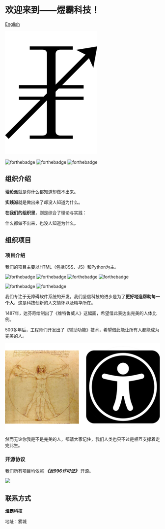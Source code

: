# 欢迎来到——煜霸科技！ 

[English](profile/README_EN.md)

<picture>
  <source media="(prefers-color-scheme: dark)" srcset="profile/images/logo-night.svg">
  <source media="(prefers-color-scheme: light)" srcset="profile/images/logo.svg">
  <img width="300px" alt="Yuba Technology logo" src="profile/images/logo.svg">
</picture>

![forthebadge](https://forthebadge.com/images/badges/built-by-developers.svg) ![forthebadge](https://forthebadge.com/images/badges/built-with-love.svg) ![forthebadge](https://forthebadge.com/images/badges/open-source.svg)

## 组织介绍

**理论派**就是你什么都知道却做不出来。

**实践派**就是做出来了却没人知道为什么。

**在我们的组织里**，则是综合了理论与实践：

什么都做不出来，也没人知道为什么。

## 组织项目

### 项目介绍

我们的项目主要以HTML（包括CSS、JS）和Python为主。

![forthebadge](https://forthebadge.com/images/badges/uses-html.svg) ![forthebadge](https://forthebadge.com/images/badges/uses-css.svg) ![forthebadge](https://forthebadge.com/images/badges/uses-js.svg) ![forthebadge](https://forthebadge.com/images/badges/uses-git.svg)


![forthebadge](https://forthebadge.com/images/badges/made-with-python.svg) ![forthebadge](https://forthebadge.com/images/badges/made-with-markdown.svg)

我们专注于无障碍软件系统的开发。我们坚信科技的进步是为了**更好地造帮助每一个人**，这是科技创新的人文情怀以及精华所在。

1487年，达芬奇绘制出了《维特鲁威人》这幅画，希望借此表达出完美的人体比例。

500多年后，工程师们开发出了《辅助功能》技术，希望借此能让所有人都能成为完美的人。

![Accessibility](profile/images/Accessibility.png)

然而无论你我是不是完美的人，都请大家记住，我们人类也只不过是相互支撑着走完此生。

### 开源协议

我们所有项目均依照 ***《反996许可证》*** 开源。

[![](https://img.shields.io/static/v1?label=LICENSE&message=%22Anti%20996%22%20License%20Version%201.0&color=blue&style=for-the-badge)](https://github.com/996icu/996.ICU)

## 联系方式

**煜霸科技**

地址：雾城